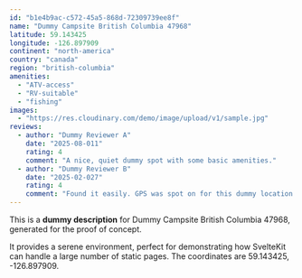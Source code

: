```yaml
---
id: "b1e4b9ac-c572-45a5-868d-72309739ee8f"
name: "Dummy Campsite British Columbia 47968"
latitude: 59.143425
longitude: -126.897909
continent: "north-america"
country: "canada"
region: "british-columbia"
amenities:
  - "ATV-access"
  - "RV-suitable"
  - "fishing"
images:
  - "https://res.cloudinary.com/demo/image/upload/v1/sample.jpg"
reviews:
  - author: "Dummy Reviewer A"
    date: "2025-08-011"
    rating: 4
    comment: "A nice, quiet dummy spot with some basic amenities."
  - author: "Dummy Reviewer B"
    date: "2025-02-027"
    rating: 4
    comment: "Found it easily. GPS was spot on for this dummy location."
---
```


This is a **dummy description** for Dummy Campsite British Columbia 47968, generated for the proof of concept.

It provides a serene environment, perfect for demonstrating how SvelteKit can handle a large number of static pages. The coordinates are 59.143425, -126.897909.
